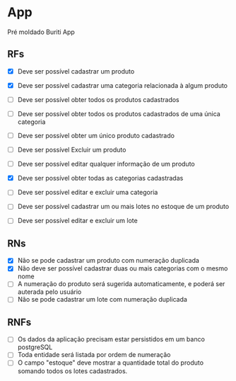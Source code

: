 # App

Pré moldado Buriti App

## RFs

- [x] Deve ser possível cadastrar um produto
- [x] Deve ser possível cadastrar uma categoria relacionada à algum produto 
- [ ] Deve ser possível obter todos os produtos cadastrados
- [ ] Deve ser possível obter todos os produtos cadastrados de uma única categoria
- [ ] Deve ser possível obter um único produto cadastrado
- [ ] Deve ser possível Excluir um produto
- [ ] Deve ser possível editar qualquer informação de um produto
- [x] Deve ser possível obter todas as categorias cadastradas
- [ ] Deve ser possível editar e excluir uma categoria
- [ ] Deve ser possível cadastrar um ou mais lotes no estoque de um produto
- [ ] Deve ser possível editar e excluir um lote


## RNs

- [x] Não se pode cadastrar um produto com numeração duplicada
- [x] Não deve ser possível cadastrar duas ou mais categorias com o mesmo nome
- [ ] A numeração do produto será sugerida automaticamente, e poderá ser auterada pelo usuário
- [ ] Não se pode cadastrar um lote com numeração duplicada

## RNFs

- [ ] Os dados da aplicação precisam estar persistidos em um banco postgreSQL
- [ ] Toda entidade será listada por ordem de numeração
- [ ] O campo "estoque" deve mostrar a quantidade total do produto somando todos os lotes cadastrados.